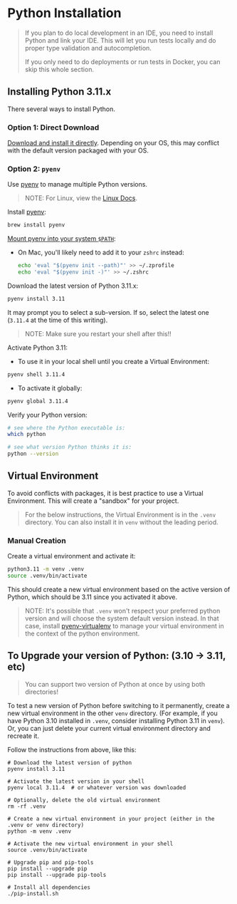 # Python Installation

> If you plan to do local development in an IDE, you need to install Python and link your IDE.
> This will let you run tests locally and do proper type validation and autocompletion.
>
> If you only need to do deployments or run tests in Docker, you can skip this whole section.

## Installing Python 3.11.x

There several ways to install Python.

### Option 1: Direct Download

[Download and install it directly](https://www.python.org/downloads/).
Depending on your OS, this may conflict with the default version packaged with your OS.

### Option 2: `pyenv`

Use [pyenv](https://github.com/pyenv/pyenv) to manage multiple Python versions.

> NOTE: For Linux, view the [Linux Docs](LINUX.md).

Install [pyenv](https://github.com/pyenv/pyenv#installation):

```bash
brew install pyenv
```

[Mount pyenv into your system `$PATH`](https://github.com/pyenv/pyenv#basic-github-checkout):

- On Mac, you'll likely need to add it to your `zshrc` instead:
  ```bash
  echo 'eval "$(pyenv init --path)"' >> ~/.zprofile
  echo 'eval "$(pyenv init -)"' >> ~/.zshrc
  ```

Download the latest version of Python 3.11.x:

```bash
pyenv install 3.11
```

It may prompt you to select a sub-version. If so, select the latest one (`3.11.4` at the time of this writing).

> NOTE: Make sure you restart your shell after this!!

Activate Python 3.11:

- To use it in your local shell until you create a Virtual Environment:

```bash
pyenv shell 3.11.4
```

- To activate it globally:

```bash
pyenv global 3.11.4
```

Verify your Python version:

```bash
# see where the Python executable is:
which python

# see what version Python thinks it is:
python --version
```

## Virtual Environment

To avoid conflicts with packages, it is best practice to use a Virtual Environment.
This will create a "sandbox" for your project.

> For the below instructions, the Virtual Environment is in the `.venv` directory.
> You can also install it in `venv` without the leading period.

### Manual Creation

Create a virtual environment and activate it:

```bash
python3.11 -m venv .venv
source .venv/bin/activate
```

This should create a new virtual environment based on the active version of Python,
which should be 3.11 since you activated it above.

> NOTE: It's possible that `.venv` won't respect your preferred python version and will choose the system default
> version instead. In that case, install [pyenv-virtualenv](https://github.com/pyenv/pyenv-virtualenv)
> to manage your virtual environment in the context of the python environment.

## To Upgrade your version of Python:  (3.10 -> 3.11, etc)

>
> You can support two version of Python at once by using both directories!

To test a new version of Python before switching to it permanently, create a new
virtual environment in the other `venv` directory.
(For example, if you have Python 3.10 installed in `.venv`, consider installing Python 3.11 in `venv`).
Or, you can just delete your current virtual environment directory and recreate it.

Follow the instructions from above, like this:

```shell
# Download the latest version of python
pyenv install 3.11

# Activate the latest version in your shell
pyenv local 3.11.4  # or whatever version was downloaded

# Optionally, delete the old virtual environment
rm -rf .venv

# Create a new virtual environment in your project (either in the .venv or venv directory)
python -m venv .venv

# Activate the new virtual environment in your shell
source .venv/bin/activate

# Upgrade pip and pip-tools
pip install --upgrade pip
pip install --upgrade pip-tools

# Install all dependencies
./pip-install.sh
```

